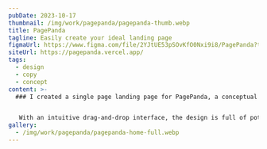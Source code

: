 ```yaml
---
pubDate: 2023-10-17
thumbnail: /img/work/pagepanda/pagepanda-thumb.webp
title: PagePanda
tagline: Easily create your ideal landing page
figmaUrl: https://www.figma.com/file/2YJtUE53pSOvKfO0Nxi9i8/PagePanda?type=design&t=WVt6hIWnWI6r03TA-6
siteUrl: https://pagepanda.vercel.app/
tags:
  - design
  - copy
  - concept
content: >-
  ### I created a single page landing page for PagePanda, a conceptual app that allows users to effortlessly build landing pages.


   With an intuitive drag-and-drop interface, the design is full of potential, highlighting the simplicity and flexibility of the app.
gallery:
  - /img/work/pagepanda/pagepanda-home-full.webp
---
```

